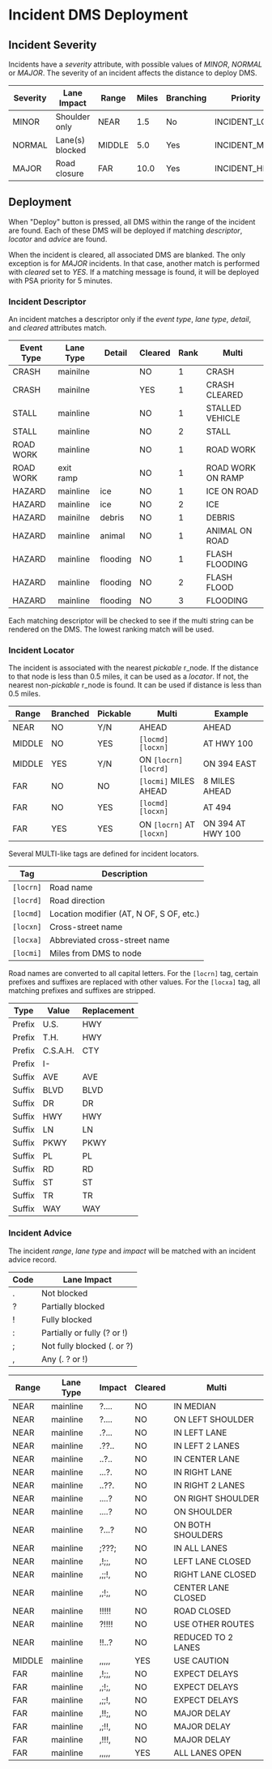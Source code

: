 # Incident DMS Deployment

## Incident Severity

Incidents have a *severity* attribute, with possible values of *MINOR*,
*NORMAL* or *MAJOR*.  The severity of an incident affects the distance to
deploy DMS.

Severity | Lane Impact     | Range  | Miles | Branching | Priority
---------|-----------------|--------|-------|-----------|---------------
MINOR    | Shoulder only   | NEAR   | 1.5   | No        | INCIDENT_LOW
NORMAL   | Lane(s) blocked | MIDDLE | 5.0   | Yes       | INCIDENT_MED
MAJOR    | Road closure    | FAR    | 10.0  | Yes       | INCIDENT_HIGH

## Deployment

When "Deploy" button is pressed, all DMS within the range of the incident are
found.  Each of these DMS will be deployed if matching *descriptor*, *locator*
and *advice* are found.

When the incident is cleared, all associated DMS are blanked.  The only
exception is for *MAJOR* incidents.  In that case, another match is performed
with *cleared* set to *YES*.  If a matching message is found, it will be
deployed with PSA priority for 5 minutes.

### Incident Descriptor

An incident matches a descriptor only if the *event type*, *lane type*,
*detail*, and *cleared* attributes match.

Event Type | Lane Type     | Detail   | Cleared | Rank | Multi
-----------|---------------|----------|---------|------|----------------
CRASH      | mainilne      |          | NO      | 1    | CRASH
CRASH      | mainilne      |          | YES     | 1    | CRASH CLEARED
STALL      | mainline      |          | NO      | 1    | STALLED VEHICLE
STALL      | mainline      |          | NO      | 2    | STALL
ROAD WORK  | mainline      |          | NO      | 1    | ROAD WORK
ROAD WORK  | exit ramp     |          | NO      | 1    | ROAD WORK ON RAMP
HAZARD     | mainline      | ice      | NO      | 1    | ICE ON ROAD
HAZARD     | mainline      | ice      | NO      | 2    | ICE
HAZARD     | mainilne      | debris   | NO      | 1    | DEBRIS
HAZARD     | mainline      | animal   | NO      | 1    | ANIMAL ON ROAD
HAZARD     | mainline      | flooding | NO      | 1    | FLASH FLOODING
HAZARD     | mainline      | flooding | NO      | 2    | FLASH FLOOD
HAZARD     | mainline      | flooding | NO      | 3    | FLOODING

Each matching descriptor will be checked to see if the multi string can be
rendered on the DMS.  The lowest ranking match will be used.

### Incident Locator

The incident is associated with the nearest *pickable* r_node.  If the distance
to that node is less than 0.5 miles, it can be used as a *locator*.  If not,
the nearest non-*pickable* r_node is found.  It can be used if distance is less
than 0.5 miles.

Range  | Branched | Pickable | Multi                     | Example
-------|----------|----------|---------------------------|------------------
NEAR   | NO       | Y/N      | AHEAD                     | AHEAD
MIDDLE | NO       | YES      | `[locmd] [locxn]`         | AT HWY 100
MIDDLE | YES      | Y/N      | ON `[locrn]` `[locrd]`    | ON 394 EAST
FAR    | NO       | NO       | `[locmi]` MILES AHEAD     | 8 MILES AHEAD
FAR    | NO       | YES      | `[locmd] [locxn]`         | AT 494
FAR    | YES      | YES      | ON `[locrn]` AT `[locxn]` | ON 394 AT HWY 100

Several MULTI-like tags are defined for incident locators.

Tag       | Description
----------|-----------------------------------------
`[locrn]` | Road name
`[locrd]` | Road direction
`[locmd]` | Location modifier (AT, N OF, S OF, etc.)
`[locxn]` | Cross-street name
`[locxa]` | Abbreviated cross-street name
`[locmi]` | Miles from DMS to node

Road names are converted to all capital letters.  For the `[locrn]` tag, certain
prefixes and suffixes are replaced with other values.  For the `[locxa]` tag,
all matching prefixes and suffixes are stripped.

Type   | Value    | Replacement
-------|----------|------------
Prefix | U.S.     | HWY
Prefix | T.H.     | HWY
Prefix | C.S.A.H. | CTY
Prefix | I-       |
Suffix | AVE      | AVE
Suffix | BLVD     | BLVD
Suffix | DR       | DR
Suffix | HWY      | HWY
Suffix | LN       | LN
Suffix | PKWY     | PKWY
Suffix | PL       | PL
Suffix | RD       | RD
Suffix | ST       | ST
Suffix | TR       | TR
Suffix | WAY      | WAY

### Incident Advice

The incident *range*, *lane type* and *impact* will be matched with an incident
advice record.

Code | Lane Impact
-----|----------------------------
.    | Not blocked
?    | Partially blocked
!    | Fully blocked
:    | Partially or fully (? or !)
;    | Not fully blocked (. or ?)
,    | Any (. ? or !)

Range    | Lane Type | Impact | Cleared | Multi
---------|-----------|--------|---------|-------------------
NEAR     | mainline  | ?....  | NO      | IN MEDIAN
NEAR     | mainline  | ?....  | NO      | ON LEFT SHOULDER
NEAR     | mainline  | .?...  | NO      | IN LEFT LANE
NEAR     | mainline  | .??..  | NO      | IN LEFT 2 LANES
NEAR     | mainline  | ..?..  | NO      | IN CENTER LANE
NEAR     | mainline  | ...?.  | NO      | IN RIGHT LANE
NEAR     | mainline  | ..??.  | NO      | IN RIGHT 2 LANES
NEAR     | mainline  | ....?  | NO      | ON RIGHT SHOULDER
NEAR     | mainline  | ....?  | NO      | ON SHOULDER
NEAR     | mainline  | ?...?  | NO      | ON BOTH SHOULDERS
NEAR     | mainline  | ;???;  | NO      | IN ALL LANES
NEAR     | mainline  | ,!;;,  | NO      | LEFT LANE CLOSED
NEAR     | mainline  | ,;;!,  | NO      | RIGHT LANE CLOSED
NEAR     | mainline  | ,;!;,  | NO      | CENTER LANE CLOSED
NEAR     | mainline  | !!!!!  | NO      | ROAD CLOSED
NEAR     | mainline  | ?!!!!  | NO      | USE OTHER ROUTES
NEAR     | mainline  | !!..?  | NO      | REDUCED TO 2 LANES
MIDDLE   | mainline  | ,,,,,  | YES     | USE CAUTION
FAR      | mainline  | ,!;;,  | NO      | EXPECT DELAYS
FAR      | mainline  | ,;!;,  | NO      | EXPECT DELAYS
FAR      | mainline  | ,;;!,  | NO      | EXPECT DELAYS
FAR      | mainline  | ,!!;,  | NO      | MAJOR DELAY
FAR      | mainline  | ,;!!,  | NO      | MAJOR DELAY
FAR      | mainline  | ,!!!,  | NO      | MAJOR DELAY
FAR      | mainline  | ,,,,,  | YES     | ALL LANES OPEN
